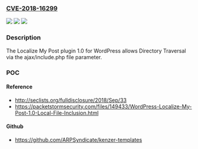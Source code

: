 ### [CVE-2018-16299](https://cve.mitre.org/cgi-bin/cvename.cgi?name=CVE-2018-16299)
![](https://img.shields.io/static/v1?label=Product&message=n%2Fa&color=blue)
![](https://img.shields.io/static/v1?label=Version&message=n%2Fa&color=blue)
![](https://img.shields.io/static/v1?label=Vulnerability&message=n%2Fa&color=brighgreen)

### Description

The Localize My Post plugin 1.0 for WordPress allows Directory Traversal via the ajax/include.php file parameter.

### POC

#### Reference
- http://seclists.org/fulldisclosure/2018/Sep/33
- https://packetstormsecurity.com/files/149433/WordPress-Localize-My-Post-1.0-Local-File-Inclusion.html

#### Github
- https://github.com/ARPSyndicate/kenzer-templates

